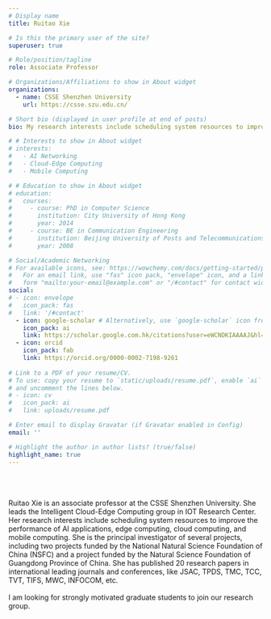 ```yaml
---
# Display name
title: Ruitao Xie

# Is this the primary user of the site?
superuser: true

# Role/position/tagline
role: Associate Professor

# Organizations/Affiliations to show in About widget
organizations:
  - name: CSSE Shenzhen University
    url: https://csse.szu.edu.cn/

# Short bio (displayed in user profile at end of posts)
bio: My research interests include scheduling system resources to improve the performance of AI applications, edge computing, cloud computing, and mobile computing.

# # Interests to show in About widget
# interests:
#   - AI Networking
#   - Cloud-Edge Computing
#   - Mobile Computing

# # Education to show in About widget
# education:
#   courses:
#     - course: PhD in Computer Science
#       institution: City University of Hong Kong
#       year: 2014
#     - course: BE in Communication Engineering
#       institution: Beijing University of Posts and Telecommunications
#       year: 2008

# Social/Academic Networking
# For available icons, see: https://wowchemy.com/docs/getting-started/page-builder/#icons
#   For an email link, use "fas" icon pack, "envelope" icon, and a link in the
#   form "mailto:your-email@example.com" or "/#contact" for contact widget.
social:
# - icon: envelope
#   icon_pack: fas
#   link: '/#contact'
  - icon: google-scholar # Alternatively, use `google-scholar` icon from `ai` icon pack
    icon_pack: ai
    link: https://scholar.google.com.hk/citations?user=eWCNDKIAAAAJ&hl=en
  - icon: orcid
    icon_pack: fab
    link: https://orcid.org/0000-0002-7198-9261
    
# Link to a PDF of your resume/CV.
# To use: copy your resume to `static/uploads/resume.pdf`, enable `ai` icons in `params.toml`,
# and uncomment the lines below.
# - icon: cv
#   icon_pack: ai
#   link: uploads/resume.pdf

# Enter email to display Gravatar (if Gravatar enabled in Config)
email: ''

# Highlight the author in author lists? (true/false)
highlight_name: true
---
```


<br><br><br>
Ruitao Xie is an associate professor at the CSSE Shenzhen University. She leads the Intelligent Cloud-Edge Computing group in IOT Research Center. Her research interests include scheduling system resources to improve the performance of AI applications, edge computing, cloud computing, and mobile computing. She is the principal investigator of several projects, including two projects funded by the National Natural Science Foundation of China (NSFC) and a project funded by the Natural Science Foundation of Guangdong Province of China. She has published 20 research papers in international leading journals and conferences, like JSAC, TPDS, TMC, TCC, TVT, TIFS, MWC, INFOCOM, etc. 
<br><br>
I am looking for strongly motivated graduate students to join our research group. 

<!-- {{< icon name="download" pack="fas" >}} Download my {{< staticref "uploads/demo_resume.pdf" "newtab" >}}resumé{{< /staticref >}}. -->
